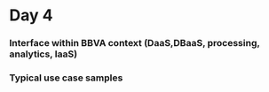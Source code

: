 # Day 4

### Interface within BBVA context (DaaS,DBaaS, processing, analytics, IaaS)
### Typical use case samples